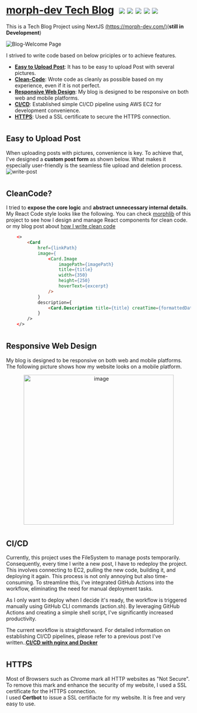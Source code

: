 # [morph-dev Tech Blog](https://morph-dev.com/)&nbsp;&nbsp;<img src="https://img.shields.io/badge/Typescript-3178C6?style=flat-square&logo=Typescript&logoColor=white"/> <img src="https://img.shields.io/badge/Next.js-000000?style=flat-square&logo=Next.js&logoColor=white"/> <img src="https://img.shields.io/badge/React-61DAFB?style=flat-square&logo=React&logoColor=black"/> <img src="https://img.shields.io/badge/Sass-CC6699?style=flat-square&logo=Sass&logoColor=white"/> <img src="https://img.shields.io/badge/Amazon AWS-232F3E?style=flat-square&logo=amazonaws&logoColor=white"/>

This is a Tech Blog Project using NextJS [(https://morph-dev.com/)](https://morph-dev.com/)(**still in Development**)  

![Blog-Welcome Page](https://github.com/dev-morph/dev-morph-blog/assets/112484043/8292dab6-845b-4672-b9dd-57d7f4d29ec2)

I strived to write code based on below priciples or to achieve features.  

-   [**Easy to Upload Post**](#easy-to-upload-post): It has to be easy to upload Post with several pictures.
-   [**Clean-Code**](#cleancode): Wrote code as cleanly as possible based on my experience, even if it is not perfect.
-   [**Responsive Web Design**](#responsive-web-design): My blog is designed to be responsive on both web and mobile platforms.
-   [**CI/CD**](#cicd): Established simple CI/CD pipeline using AWS EC2 for development convenience.
-   [**HTTPS**](#https): Used a SSL certificate to secure the HTTPS connection.

#

## Easy to Upload Post
When uploading posts with pictures, convenience is key. To achieve that, I've designed a **custom post form** as shown below. What makes it especially user-friendly is the seamless file upload and deletion process.
![write-post](https://github.com/dev-morph/dev-morph-blog/assets/112484043/1f1b5676-6e8b-4d91-8ba8-a63b7e708d4c)


#

## CleanCode?

I tried to **expose the core logic** and **abstract unnecessary internal details**.
My React Code style looks like the following.
You can check [morphlib](https://github.com/dev-morph/dev-morph-blog/tree/main/morph-lib/components) of this project to see how I design and manage React components for clean code.
or my blog post about [how I write clean code](https://marklee1117.tistory.com/176)

```html
    <>
        <Card
            href={linkPath}
            image={
                <Card.Image
                    imagePath={imagePath}
                    title={title}
                    width={350}
                    height={250}
                    hoverText={excerpt}
                />
            }
            description={
                <Card.Description title={title} creatTime={formattedDate} />
            }
        />
    </>
```

#

#

## Responsive Web Design

My blog is designed to be responsive on both web and mobile platforms.
The following picture shows how my website looks on a mobile platform.

<p align="center">
    <img width="409" alt="image" src="https://github.com/dev-morph/dev-morph-blog/assets/112484043/25a39890-e525-4345-8c43-661133232126">
</p>

#

#

## CI/CD
Currently, this project uses the FileSystem to manage posts temporarily. Consequently, every time I write a new post, I have to redeploy the project. This involves connecting to EC2, pulling the new code, building it, and deploying it again. This process is not only annoying but also time-consuming. To streamline this, I've integrated GitHub Actions into the workflow, eliminating the need for manual deployment tasks.

As I only want to deploy when I decide it's ready, the workflow is triggered manually using GitHub CLI commands (action.sh). By leveraging GitHub Actions and creating a simple shell script, I've significantly increased productivity.

The current workflow is straightforward. For detailed information on establishing CI/CD pipelines, please refer to a previous post I've written..[**CI/CD with nginx and Docker**](https://marklee1117.tistory.com/168)
#  

#  

## HTTPS

Most of Browsers such as Chrome mark all HTTP websites as "Not Secure". To remove this mark and enhance the security of my website, I used a SSL certificate for the HTTPS connection.  
I used **Certbot** to issue a SSL certifiacte for my website. It is free and very easy to use.
